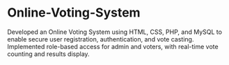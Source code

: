 # Online-Voting-System
Developed an Online Voting System using HTML, CSS, PHP, and MySQL to enable secure user registration, authentication, and vote casting. Implemented role-based access for admin and voters, with real-time vote counting and results display.
